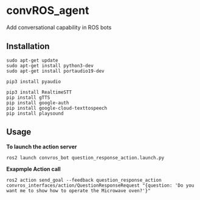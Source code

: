 # convROS_agent
Add conversational capability in ROS bots

## Installation
```
sudo apt-get update
sudo apt-get install python3-dev
sudo apt-get install portaudio19-dev

pip3 install pyaudio

pip3 install RealtimeSTT
pip install gTTS
pip install google-auth
pip install google-cloud-texttospeech
pip install playsound

```

## Usage
**To launch the action server**
```
ros2 launch convros_bot question_response_action.launch.py
```

**Exapmple Action call**
```
ros2 action send_goal --feedback question_response_action convros_interfaces/action/QuestionResponseRequest "{question: 'Do you want me to show how to operate the Microwave oven?'}"
```
